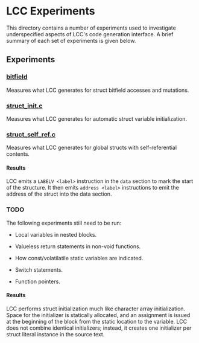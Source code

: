 # LCC Experiments

This directory contains a number of experiments used to investigate
underspecified aspects of LCC's code generation interface. A brief summary of
each set of experiments is given below.

## Experiments

### [bitfield](bitfield/)

Measures what LCC generates for struct bitfield accesses and mutations.

### [struct_init.c](struct_init.c)

Measures what LCC generates for automatic struct variable initialization.

### [struct_self_ref.c](struct_self_ref.c)

Measures what LCC generates for global structs with self-referential contents.

#### Results

LCC emits a `LABELV <label>` instruction in the `data` section to mark the
start of the structure. It then emits `address <label>` instructions to emit
the address of the struct into the data section.

### TODO

The following experiments still need to be run:

* Local variables in nested blocks.

* Valueless return statements in non-void functions.

* How const/volatilatile static variables are indicated.

* Switch statements.

* Function pointers.

#### Results

LCC performs struct initialization much like character array initialization.
Space for the initializer is statically allocated, and an assignment is issued
at the beginning of the block from the static location to the variable. LCC does
not combine identical initializers; instead, it creates one initializer per struct
literal instance in the source text.
